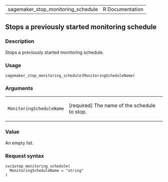 <table style="width: 100%;">
<tbody>
<tr class="odd">
<td>sagemaker_stop_monitoring_schedule</td>
<td style="text-align: right;">R Documentation</td>
</tr>
</tbody>
</table>

## Stops a previously started monitoring schedule

### Description

Stops a previously started monitoring schedule.

### Usage

    sagemaker_stop_monitoring_schedule(MonitoringScheduleName)

### Arguments

<table>
<colgroup>
<col style="width: 35%" />
<col style="width: 65%" />
</colgroup>
<tbody>
<tr class="odd">
<td><code
id="sagemaker_stop_monitoring_schedule_:_MonitoringScheduleName">MonitoringScheduleName</code></td>
<td><p>[required] The name of the schedule to stop.</p></td>
</tr>
</tbody>
</table>

### Value

An empty list.

### Request syntax

    svc$stop_monitoring_schedule(
      MonitoringScheduleName = "string"
    )
